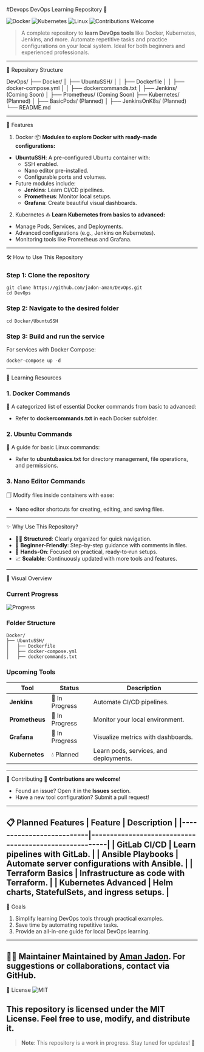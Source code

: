 #Devops
DevOps Learning Repository 🚀

![Docker](https://img.shields.io/badge/Docker-2496ED?style=for-the-badge&logo=docker&logoColor=white)
![Kubernetes](https://img.shields.io/badge/Kubernetes-326CE5?style=for-the-badge&logo=kubernetes&logoColor=white)
![Linux](https://img.shields.io/badge/Linux-FCC624?style=for-the-badge&logo=linux&logoColor=black)
![Contributions Welcome](https://img.shields.io/badge/Contributions-Welcome-brightgreen?style=for-the-badge)
> A complete repository to **learn DevOps tools** like Docker, Kubernetes, Jenkins, and more. Automate repetitive tasks and practice configurations on your local system. Ideal for both beginners and experienced professionals.
---
📂 Repository Structure

DevOps/
├── Docker/
│   ├── UbuntuSSH/
│   │   ├── Dockerfile
│   │   ├── docker-compose.yml
│   │   ├── dockercommands.txt
│   ├── Jenkins/ (Coming Soon)
│   ├── Prometheus/ (Coming Soon)
├── Kubernetes/ (Planned)
│   ├── BasicPods/ (Planned)
│   ├── JenkinsOnK8s/ (Planned)
└── README.md

---
🚀 Features
1. Docker
📦 **Modules to explore Docker with ready-made configurations:**
- **UbuntuSSH**: A pre-configured Ubuntu container with:
  - SSH enabled.
  - Nano editor pre-installed.
  - Configurable ports and volumes.
- Future modules include:
  - **Jenkins**: Learn CI/CD pipelines.
  - **Prometheus**: Monitor local setups.
  - **Grafana**: Create beautiful visual dashboards.
2. Kubernetes
♸️ **Learn Kubernetes from basics to advanced:**
- Manage Pods, Services, and Deployments.
- Advanced configurations (e.g., Jenkins on Kubernetes).
- Monitoring tools like Prometheus and Grafana.
---
🛠️ How to Use This Repository
### Step 1: Clone the repository
```
git clone https://github.com/jadon-aman/DevOps.git
cd DevOps
```
### Step 2: Navigate to the desired folder
```
cd Docker/UbuntuSSH
```
### Step 3: Build and run the service
For services with Docker Compose:
```
docker-compose up -d
```
---
📘 Learning Resources
### 1. Docker Commands
📖 A categorized list of essential Docker commands from basic to advanced:
- Refer to **dockercommands.txt** in each Docker subfolder.

### 2. Ubuntu Commands
📖 A guide for basic Linux commands:
- Refer to **ubuntubasics.txt** for directory management, file operations, and permissions.

### 3. Nano Editor Commands
🗍️ Modify files inside containers with ease:
- Nano editor shortcuts for creating, editing, and saving files.
---
✨ Why Use This Repository?
- 🏋️‍♂️ **Structured**: Clearly organized for quick navigation.
- 📖 **Beginner-Friendly**: Step-by-step guidance with comments in files.
- 🚀 **Hands-On**: Focused on practical, ready-to-run setups.
- 📈 **Scalable**: Continuously updated with more tools and features.
---
🎨 Visual Overview
### Current Progress
![Progress](https://progress-bar.dev/30/?title=Learning+Resources)
### Folder Structure
```
Docker/
├── UbuntuSSH/
│   ├── Dockerfile
│   ├── docker-compose.yml
│   ├── dockercommands.txt
```
### Upcoming Tools
| Tool          | Status       | Description                                      |
|---------------|--------------|--------------------------------------------------|
| **Jenkins**   | 🔄 In Progress | Automate CI/CD pipelines.                       |
| **Prometheus**| 🔄 In Progress | Monitor your local environment.                 |
| **Grafana**   | 🔄 In Progress | Visualize metrics with dashboards.              |
| **Kubernetes**| 💧 Planned    | Learn pods, services, and deployments.           |
---
🤝 Contributing
🙌 **Contributions are welcome!**
- Found an issue? Open it in the **Issues** section.
- Have a new tool configuration? Submit a pull request!
---
📋 Planned Features
| Feature                  | Description                                           |
|--------------------------|-------------------------------------------------------|
| **GitLab CI/CD**         | Learn pipelines with GitLab.                         |
| **Ansible Playbooks**    | Automate server configurations with Ansible.          |
| **Terraform Basics**     | Infrastructure as code with Terraform.               |
| **Kubernetes Advanced**  | Helm charts, StatefulSets, and ingress setups.       |
---
🎯 Goals
1. Simplify learning DevOps tools through practical examples.
2. Save time by automating repetitive tasks.
3. Provide an all-in-one guide for local DevOps learning.
---
👨‍💻 Maintainer
Maintained by **[Aman Jadon](https://github.com/jadon-aman)**. For suggestions or collaborations, contact via GitHub.
---
📜 License
![MIT](https://img.shields.io/badge/License-MIT-blue?style=for-the-badge)

This repository is licensed under the MIT License. Feel free to use, modify, and distribute it.
---
> **Note**: This repository is a work in progress. Stay tuned for updates! 🚧
